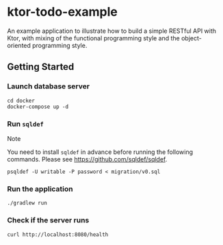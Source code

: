 # ktor-todo-example

An example application to illustrate how to build a simple RESTful API with Ktor, with mixing of the functional programming style and the object-oriented programming style.

## Getting Started

### Launch database server

```
cd docker
docker-compose up -d
```

### Run `sqldef`

> [!NOTE]
> You need to install `sqldef` in advance before running the following commands. Please see https://github.com/sqldef/sqldef.

```
psqldef -U writable -P password < migration/v0.sql
```

### Run the application

```
./gradlew run
```

### Check if the server runs

```
curl http://localhost:8080/health
```